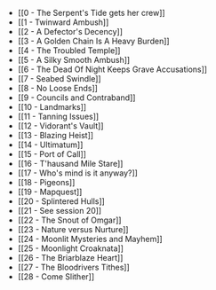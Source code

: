 - [[0 - The Serpent's Tide gets her crew]]
- [[1 - Twinward Ambush]]
- [[2 - A Defector's Decency]]
- [[3 - A Golden Chain Is A Heavy Burden]]
- [[4 - The Troubled Temple]]
- [[5 - A Silky Smooth Ambush]]
- [[6 - The Dead Of Night Keeps Grave Accusations]]
- [[7 - Seabed Swindle]]
- [[8 - No Loose Ends]]
- [[9 - Councils and Contraband]]
- [[10 - Landmarks]]
- [[11 - Tanning Issues]]
- [[12 - Vidorant's Vault]]
- [[13 - Blazing Heist]]
- [[14 - Ultimatum]]
- [[15 - Port of Call]]
- [[16 - T'hausand Mile Stare]]
- [[17 - Who's mind is it anyway?]]
- [[18 - Pigeons]]
- [[19 - Mapquest]]
- [[20 - Splintered Hulls]]
- [[21 - See session 20]]
- [[22 - The Snout of Omgar]]
- [[23 - Nature versus Nurture]]
- [[24 - Moonlit Mysteries and Mayhem]]
- [[25 - Moonlight Croaknata]]
- [[26 - The Briarblaze Heart]]
- [[27 - The Bloodrivers Tithes]]
- [[28 - Come Slither]]
